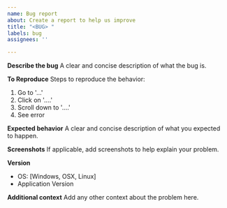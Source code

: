 ```yaml
---
name: Bug report
about: Create a report to help us improve
title: "<BUG> "
labels: bug
assignees: ''

---
```


**Describe the bug**
A clear and concise description of what the bug is.

**To Reproduce**
Steps to reproduce the behavior:
1. Go to '...'
2. Click on '....'
3. Scroll down to '....'
4. See error

**Expected behavior**
A clear and concise description of what you expected to happen.

**Screenshots**
If applicable, add screenshots to help explain your problem.

**Version**
- OS: [Windows, OSX, Linux]
- Application Version

**Additional context**
Add any other context about the problem here.
